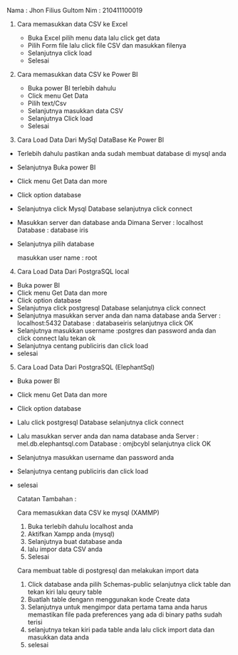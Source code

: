 Nama : Jhon Filius Gultom 
Nim     : 210411100019

1. Cara memasukkan data CSV ke Excel

   - Buka Excel pilih menu data lalu click get data
   - Pilih Form file lalu click file CSV dan masukkan filenya
   - Selanjutnya click load
   - Selesai

2. Cara memasukkan data CSV ke Power BI

   - Buka power BI terlebih dahulu
   - Click menu Get Data
   - Pilih text/Csv 
   - Selanjutnya masukkan data CSV 
   - Selanjutnya Click load
   - Selesai

3.  Cara  Load Data Dari MySql DataBase Ke Power BI

   - Terlebih dahulu pastikan anda sudah membuat database di mysql anda

   - Selanjutnya Buka power BI

   - Click menu Get Data dan more

   - Click option database 

   - Selanjutnya click Mysql Database selanjutnya click connect

   - Masukkan server dan database anda 
     Dimana Server : localhost 
     Database : database iris

   - Selanjutnya pilih database 

     masukkan user name : root

4.  Cara Load Data Dari PostgraSQL local

   - Buka power BI
   - Click menu Get Data dan more
   - Click option database 
   - Selanjutnya click postgresql Database selanjutnya click connect
   - Selanjutnya masukkan server anda dan nama database anda
     Server : localhost:5432
     Database : databaseiris
     selanjutnya click OK
   - Selanjutnya masukkan username :postgres dan password anda dan click connect lalu tekan ok
   - Selanjutnya centang publiciris dan click load
   - selesai

5.  Cara Load Data Dari PostgraSQL (ElephantSql)

   - Buka power BI

   - Click menu Get Data dan more

   - Click option database 

   - Lalu click postgresql Database selanjutnya click connect

   - Lalu masukkan server anda dan nama database anda
     Server : mel.db.elephantsql.com
     Database : omjbcybl
     selanjutnya click OK

   - Selanjutnya masukkan username dan password anda 

   - Selanjutnya centang publiciris dan click load

   - selesai

     

     

     Catatan Tambahan :

     Cara memasukkan data CSV ke mysql (XAMMP)

     1. Buka terlebih dahulu localhost anda 
     2. Aktifkan Xampp anda (mysql)
     3. Selanjutnya buat database anda
     4. lalu impor data CSV anda 
     5. Selesai

     

     Cara membuat table di postgresql dan melakukan import data

     1. Click database anda pilih Schemas-public selanjutnya click table dan tekan kiri lalu qeury table 
     2. Buatlah table dengann menggunakan kode Create data 
     3. Selanjutnya untuk mengimpor data pertama tama anda harus memastikan file pada preferences yang ada di binary paths sudah terisi 
     4. selanjutnya tekan kiri pada table anda lalu click import data dan masukkan data anda
     5. selesai

     

   

   